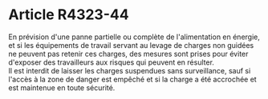# Article R4323-44

  
En prévision d'une panne partielle ou complète de l'alimentation en énergie, et si les équipements de travail servant au levage de charges non guidées ne peuvent pas retenir ces charges, des mesures sont prises pour éviter d'exposer des travailleurs aux risques qui peuvent en résulter.   
Il est interdit de laisser les charges suspendues sans surveillance, sauf si l'accès à la zone de danger est empêché et si la charge a été accrochée et est maintenue en toute sécurité.